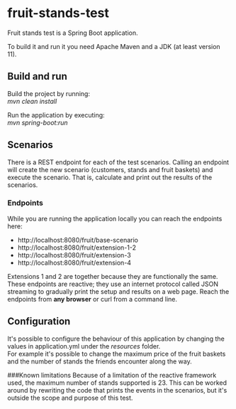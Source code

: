 # fruit-stands-test

Fruit stands test is a Spring Boot application. <br>

To build it and run it you need Apache Maven and a JDK (at least version 11).

## Build and run
Build the project by running:<br> 
_mvn clean install_

Run the application by executing: <br>
_mvn spring-boot:run_

## Scenarios
There is a REST endpoint for each of the test scenarios. 
Calling an endpoint will create the new scenario (customers, stands and 
fruit baskets) and execute the scenario. That is, calculate and print out 
the results of the scenarios.

### Endpoints
While you are running the application locally you can reach the endpoints here: 
- http://localhost:8080/fruit/base-scenario
- http://localhost:8080/fruit/extension-1-2
- http://localhost:8080/fruit/extension-3
- http://localhost:8080/fruit/extension-4

Extensions 1 and 2 are together because they are functionally the same. <br>
These endpoints are reactive; they use an internet protocol called JSON
streaming to gradually print the setup and results on a web page.
Reach the endpoints from **any browser** or curl from a command line.

## Configuration
It's possible to configure the behaviour of this application 
by changing the values in application.yml under the _resources_ folder.<br>
For example it's possible to change the maximum price of the fruit baskets
and the number of stands the friends encounter along the way.

###Known limitations
Because of a limitation of the reactive framework used,
the maximum number of stands supported is 23.
This can be worked around by rewriting the code that prints
the events in the scenarios, but it's outside the scope 
and purpose of this test.